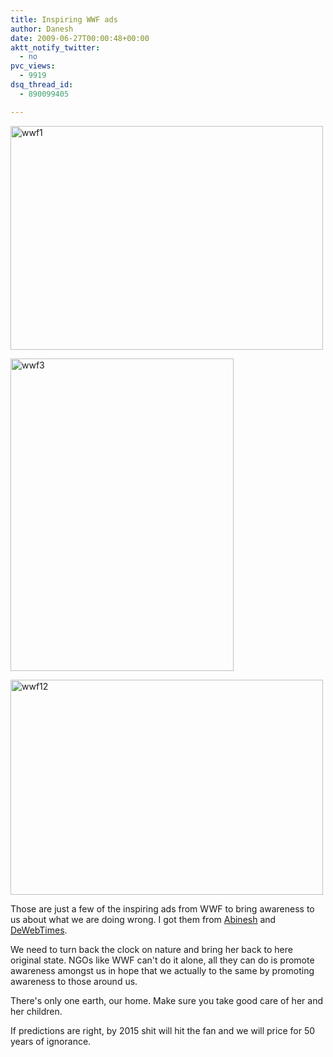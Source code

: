 ```yaml
---
title: Inspiring WWF ads
author: Danesh
date: 2009-06-27T00:00:48+00:00
aktt_notify_twitter:
  - no
pvc_views:
  - 9919
dsq_thread_id:
  - 890099405

---
```

[<img loading="lazy" class="alignnone size-full wp-image-1557" title="wwf1" src="/wp-content/uploads/2009/06/wwf1.jpg" alt="wwf1" width="500" height="358" />][1]

[<img loading="lazy" class="alignnone size-full wp-image-1558" title="wwf3" src="/wp-content/uploads/2009/06/wwf3.jpg" alt="wwf3" width="357" height="500" />][2]

[<img loading="lazy" class="alignnone size-full wp-image-1559" title="wwf12" src="/wp-content/uploads/2009/06/wwf12.jpg" alt="wwf12" width="500" height="344" />][3]

Those are just a few of the inspiring ads from WWF to bring awareness to us about what we are doing wrong. I got them from [Abinesh][4] and [DeWebTimes][5].

We need to turn back the clock on nature and bring her back to here original state. NGOs like WWF can't do it alone, all they can do is promote awareness amongst us in hope that we actually to the same by promoting awareness to those around us.

There's only one earth, our home. Make sure you take good care of her and her children.

If predictions are right, by 2015 shit will hit the fan and we will price for 50 years of ignorance.

 [1]: /wp-content/uploads/2009/06/wwf1.jpg
 [2]: /wp-content/uploads/2009/06/wwf3.jpg
 [3]: /wp-content/uploads/2009/06/wwf12.jpg
 [4]: http://www.abinesh.com/delirium/posts/creative-wwf-ads/
 [5]: http://www.dewebtimes.com/100-extremely-inspiring-and-creative-advertisements-from-wwf/